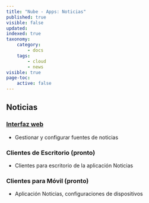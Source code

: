 ```yaml
---
title: "Nube - Apps: Noticias"
published: true
visible: false
updated:
indexed: true
taxonomy:
    category:
        - docs
    tags:
        - cloud
        - news
visible: true
page-toc:
    active: false
---
```


## Noticias

### [Interfaz web](web)
- Gestionar y configurar fuentes de noticias

### Clientes de Escritorio (pronto)
- Clientes para escritorio de la aplicación Noticias

### Clientes para Móvil (pronto)
- Aplicación Noticias, configuraciones de dispositivos
